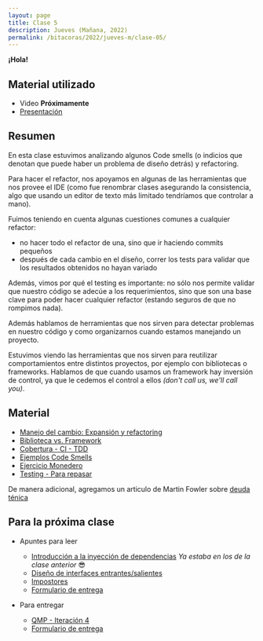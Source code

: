 ```yaml
---
layout: page
title: Clase 5
description: Jueves (Mañana, 2022)
permalink: /bitacoras/2022/jueves-m/clase-05/
---
```

**¡Hola!**

## Material utilizado

- Video __Próximamente__
- [Presentación](https://docs.google.com/presentation/d/17l3LSJA81DnRsrtMKi4SgtU4dNhuEIQtF9CH9F_8uSU/edit?usp=sharing)

## Resumen

En esta clase estuvimos analizando algunos Code smells (o indicios que denotan que puede haber un problema de diseño detrás) y refactoring.

Para hacer el refactor, nos apoyamos en algunas de las herramientas que nos provee el IDE (como fue renombrar clases asegurando la consistencia, algo que usando un editor de texto más limitado tendríamos que controlar a mano).

Fuimos teniendo en cuenta algunas cuestiones comunes a cualquier refactor:

- no hacer todo el refactor de una, sino que ir haciendo commits pequeños
- después de cada cambio en el diseño, correr los tests para validar que los resultados obtenidos no hayan variado

Además, vimos por qué el testing es importante: no sólo nos permite validar que nuestro código se adecúe a los requerimientos, sino que son una base clave para poder hacer cualquier refactor (estando seguros de que no rompimos nada).

Además hablamos de herramientas que nos sirven para detectar problemas en nuestro código y como organizarnos cuando estamos manejando un proyecto.

Estuvimos viendo las herramientas que nos sirven para reutilizar comportamientos entre distintos proyectos, por ejemplo con bibliotecas o frameworks. Hablamos de que cuando usamos un framework hay inversión de control, ya que le cedemos el control a ellos _(don't call us, we'll call you)_.

## Material

- [Manejo del cambio: Expansión y refactoring](https://docs.google.com/document/d/1cAje0qwy3Cus_ob0r-tatbcT01sDFeLt3MmSVmLeSxk/edit?usp=sharing)
- [Biblioteca vs. Framework](https://docs.google.com/document/d/1D_MCoh4J8kL1MAKNlbDgAMu2nYxri-81nZBYOPFWnO0/edit#heading=h.6ab0fffv8tld)
- [Cobertura - CI - TDD](https://docs.google.com/document/d/11mVR-4wEZhlQMDEqrfQeYLypEsrSqXv98dr78SA0Oq4/edit#heading=h.l56kk55d8zve)
- [Ejemplos Code Smells](https://docs.google.com/document/d/1N-ZFQqcmge7TozZ1zOcW1tbFrn9IFEJm91X8MFGysik/edit?usp=sharing)
- [Ejercicio Monedero](https://github.com/dds-utn/dds-monedero-java8)
- [Testing - Para repasar](https://docs.google.com/document/d/11mVR-4wEZhlQMDEqrfQeYLypEsrSqXv98dr78SA0Oq4)

De manera adicional, agregamos un articulo de Martin Fowler sobre [deuda ténica](https://martinfowler.com/bliki/TechnicalDebt.html)

## Para la próxima clase

- Apuntes para leer
  - [Introducción a la inyección de dependencias](https://docs.google.com/document/d/1GsW-hVF0XR76KunDILqkltyE1KIBvj3ldCCkyStjne0/edit?usp=sharing) *Ya estaba en los de la clase anterior* 😎
  - [Diseño de interfaces entrantes/salientes](https://docs.google.com/document/d/1LurA-bCEHhCsIPFiFg1rqfIdfe5SdS4wBePfG45nDqg)
  - [Impostores](https://docs.google.com/document/d/11mVR-4wEZhlQMDEqrfQeYLypEsrSqXv98dr78SA0Oq4/edit#heading=h.5bqwe0zgcgud)
  - [Formulario de entrega](https://docs.google.com/forms/d/e/1FAIpQLSf-D2yMjM23BF23KRJLDf2n1IuyPZ5MDeRoLPlgs2Sy4UhB_w/viewform)

- Para entregar
  - [QMP - Iteración 4](https://docs.google.com/document/d/1sy9S9EeIQr8fhatKnfTCgOfjVniJDu2viI-Av0gn0xY)
  - [Formulario de entrega](https://docs.google.com/forms/d/12GWY5Dtar_9mXYZd1I2JOXwcOzAYcbKRe0aNL1_jXEg)